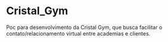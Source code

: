 # Cristal_Gym
Poc para desenvolvimento da Cristal Gym, que busca facilitar o contato/relacionamento virtual entre academias e clientes.
